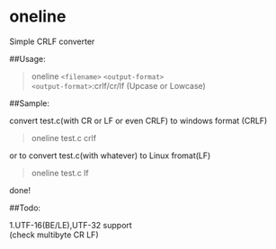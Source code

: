 # oneline

Simple CRLF converter


##Usage:

>oneline `<filename>` `<output-format>`  
>`<output-format>`:crlf/cr/lf (Upcase or Lowcase)


##Sample:

convert test.c(with CR or LF or even CRLF) to windows format (CRLF)  
>oneline test.c crlf

or to convert test.c(with whatever) to Linux fromat(LF)
>oneline test.c lf

done!


##Todo:

1.UTF-16(BE/LE),UTF-32 support  
(check multibyte CR LF)

